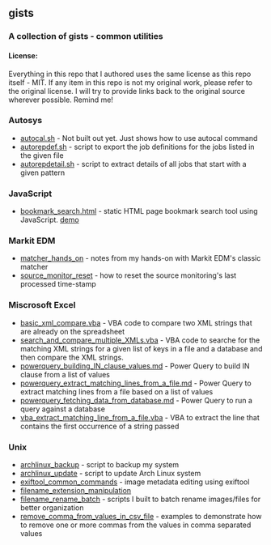 ## gists
### A collection of gists - common utilities

#### License:
Everything in this repo that I authored uses the same license as this repo itself - MIT. If any item in this repo is not my original work, please refer to the original license. I will try to provide links back to the original source wherever possible. Remind me!

### Autosys
- [autocal.sh](autosys/autocal.sh) - Not built out yet. Just shows how to use autocal command
- [autorepdef.sh](autosys/autorepdef.sh) - script to export the job definitions for the jobs listed in the given file
- [autorepdetail.sh](autosys/autorepdetail.sh) - script to extract details of all jobs that start with a given pattern

### JavaScript
- [bookmark_search.html](javascript/bookmark_search.html) - static HTML page bookmark search tool using JavaScript. [demo](https://praveenlobo.com/media/51-75/54-bookmark-search/bookmark_search.html) 

### Markit EDM
- [matcher_hands_on](markitedm/matcher_hands_on.md) - notes from my hands-on with Markit EDM's classic matcher
- [source_monitor_reset](markitedm/source_monitor_reset.md) - how to reset the source monitoring's last processed time-stamp

### Miscrosoft Excel
- [basic_xml_compare.vba](msexcel/xmlcompare/basic_xml_compare.vba) - VBA code to compare two XML strings that are already on the spreadsheet
- [search_and_compare_multiple_XMLs.vba](msexcel/xmlcompare/search_and_compare_multiple_XMLs.vba) - VBA code to searche for the matching XML strings for a given list of keys in a file and a database and then compare the XML strings.
- [powerquery_building_IN_clause_values.md](msexcel/powerquery_building_IN_clause_values.md) - Power Query to build IN clause from a list of values
- [powerquery_extract_matching_lines_from_a_file.md](msexcel/powerquery_extract_matching_lines_from_a_file.md) - Power Query to extract matching lines from a file based on a list of values
- [powerquery_fetching_data_from_database.md](msexcel/powerquery_fetching_data_from_database.md) - Power Query to run a query against a database
- [vba_extract_matching_line_from_a_file.vba](msexcel/vba_extract_matching_line_from_a_file.vba) - VBA to extract the line that contains the first occurrence of a string passed

### Unix
- [archlinux_backup](unix/archlinux_backup.md) - script to backup my system
- [archlinux_update](unix/archlinux_update.md) - script to update Arch Linux system
- [exiftool_common_commands](unix/exiftool_common_commands.md) - image metadata editing using exiftool  
- [filename_extension_manipulation](unix/filename_extension_manipulation.md)  
- [filename_rename_batch](unix/filename_rename_batch.md) - scripts I built to batch rename images/files for better organization
- [remove_comma_from_values_in_csv_file](unix/remove_comma_from_values_in_csv_file.md) - examples to demonstrate how to remove one or more commas from the values in comma separated values
